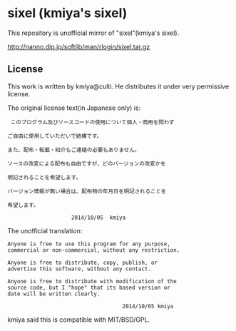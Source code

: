 
sixel (kmiya's sixel)
=====================

This repository is unofficial mirror of "sixel"(kmiya's sixel).

http://nanno.dip.jp/softlib/man/rlogin/sixel.tar.gz


License
--------
This work is written by kmiya@culti.
He distributes it under very permissive license.

The original license text(in Japanese only) is:

```
 このプログラム及びソースコードの使用について個人・商用を問わず

ご自由に使用していただいで結構です。

また、配布・転載・紹介もご連絡の必要もありません。

ソースの改変による配布も自由ですが、どのバージョンの改変かを

明記されることを希望します。

バージョン情報が無い場合は、配布物の年月日を明記されることを

希望します。

					2014/10/05	kmiya
```

The unofficial translation:

```
Anyone is free to use this program for any purpose,
commercial or non-commercial, without any restriction.

Anyone is free to distribute, copy, publish, or 
advertise this software, without any contact.

Anyone is free to distribute with modification of the
source code, but I "hope" that its based version or
date will be written clearly.

                                    2014/10/05 kmiya
```

kmiya said this is compatible with MIT/BSD/GPL.
